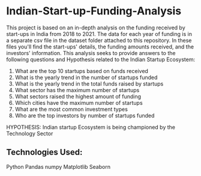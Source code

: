 # Indian-Start-up-Funding-Analysis
This project is based on an in-depth analysis on the funding received by start-ups in India from 2018 to 2021. The data for each year of funding is in a separate csv file in the dataset folder attached to this repository. In these files you'll find the start-ups' details, the funding amounts received, and the investors' information. This analysis seeks to provide answers to the following questions and Hypothesis related to the Indian Startup Ecosystem:

1. What are the top 10 startups based on funds received
2. What is the yearly trend in the number of startups funded
3. What is the yearly trend in the total funds raised by startups
4. What sector has the maximum number of startups
5. What sectors raised the highest amount of funding
6. Which cities have the maximum number of startups
7. What are the most common investment types
8. Who are the top investors by number of startups funded

HYPOTHESIS: Indian startup Ecosystem is being championed by the Technology Sector

## Technologies Used:
Python
Pandas
numpy
Matplotlib
Seaborn
